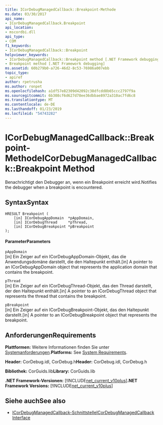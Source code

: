 ```yaml
---
title: ICorDebugManagedCallback::Breakpoint-Methode
ms.date: 03/30/2017
api_name:
- ICorDebugManagedCallback.Breakpoint
api_location:
- mscordbi.dll
api_type:
- COM
f1_keywords:
- ICorDebugManagedCallback::Breakpoint
helpviewer_keywords:
- ICorDebugManagedCallback::Breakpoint method [.NET Framework debugging]
- Breakpoint method [.NET Framework debugging]
ms.assetid: 60b279b0-a726-46d2-8c53-76986a007ebb
topic_type:
- apiref
author: rpetrusha
ms.author: ronpet
ms.openlocfilehash: a1df57e82309d42092c38dfcdd8b65ccc2797f9a
ms.sourcegitcommit: 6b308cf6d627d78ee36dbbae8972a310ac7fd6c8
ms.translationtype: MT
ms.contentlocale: de-DE
ms.lasthandoff: 01/23/2019
ms.locfileid: "54743282"
---
```

# <a name="icordebugmanagedcallbackbreakpoint-method"></a><span data-ttu-id="40825-102">ICorDebugManagedCallback::Breakpoint-Methode</span><span class="sxs-lookup"><span data-stu-id="40825-102">ICorDebugManagedCallback::Breakpoint Method</span></span>
<span data-ttu-id="40825-103">Benachrichtigt den Debugger an, wenn ein Breakpoint erreicht wird.</span><span class="sxs-lookup"><span data-stu-id="40825-103">Notifies the debugger when a breakpoint is encountered.</span></span>  
  
## <a name="syntax"></a><span data-ttu-id="40825-104">Syntax</span><span class="sxs-lookup"><span data-stu-id="40825-104">Syntax</span></span>  
  
```  
HRESULT Breakpoint (  
    [in] ICorDebugAppDomain  *pAppDomain,  
    [in] ICorDebugThread     *pThread,  
    [in] ICorDebugBreakpoint *pBreakpoint  
);  
```  
  
#### <a name="parameters"></a><span data-ttu-id="40825-105">Parameter</span><span class="sxs-lookup"><span data-stu-id="40825-105">Parameters</span></span>  
 `pAppDomain`  
 <span data-ttu-id="40825-106">[in] Ein Zeiger auf ein ICorDebugAppDomain-Objekt, das die Anwendungsdomäne darstellt, die den Haltepunkt enthält.</span><span class="sxs-lookup"><span data-stu-id="40825-106">[in] A pointer to an ICorDebugAppDomain object that represents the application domain that contains the breakpoint.</span></span>  
  
 `pThread`  
 <span data-ttu-id="40825-107">[in] Ein Zeiger auf ein ICorDebugThread-Objekt, das den Thread darstellt, der den Haltepunkt enthält.</span><span class="sxs-lookup"><span data-stu-id="40825-107">[in] A pointer to an ICorDebugThread object that represents the thread that contains the breakpoint.</span></span>  
  
 `pBreakpoint`  
 <span data-ttu-id="40825-108">[in] Ein Zeiger auf ein ICorDebugBreakpoint-Objekt, das den Haltepunkt darstellt.</span><span class="sxs-lookup"><span data-stu-id="40825-108">[in] A pointer to an ICorDebugBreakpoint object that represents the breakpoint.</span></span>  
  
## <a name="requirements"></a><span data-ttu-id="40825-109">Anforderungen</span><span class="sxs-lookup"><span data-stu-id="40825-109">Requirements</span></span>  
 <span data-ttu-id="40825-110">**Plattformen:** Weitere Informationen finden Sie unter [Systemanforderungen](../../../../docs/framework/get-started/system-requirements.md).</span><span class="sxs-lookup"><span data-stu-id="40825-110">**Platforms:** See [System Requirements](../../../../docs/framework/get-started/system-requirements.md).</span></span>  
  
 <span data-ttu-id="40825-111">**Header:** CorDebug.idl, CorDebug.h</span><span class="sxs-lookup"><span data-stu-id="40825-111">**Header:** CorDebug.idl, CorDebug.h</span></span>  
  
 <span data-ttu-id="40825-112">**Bibliothek:** CorGuids.lib</span><span class="sxs-lookup"><span data-stu-id="40825-112">**Library:** CorGuids.lib</span></span>  
  
 <span data-ttu-id="40825-113">**.NET Framework-Versionen:** [!INCLUDE[net_current_v10plus](../../../../includes/net-current-v10plus-md.md)]</span><span class="sxs-lookup"><span data-stu-id="40825-113">**.NET Framework Versions:** [!INCLUDE[net_current_v10plus](../../../../includes/net-current-v10plus-md.md)]</span></span>  
  
## <a name="see-also"></a><span data-ttu-id="40825-114">Siehe auch</span><span class="sxs-lookup"><span data-stu-id="40825-114">See also</span></span>
- [<span data-ttu-id="40825-115">ICorDebugManagedCallback-Schnittstelle</span><span class="sxs-lookup"><span data-stu-id="40825-115">ICorDebugManagedCallback Interface</span></span>](../../../../docs/framework/unmanaged-api/debugging/icordebugmanagedcallback-interface.md)
